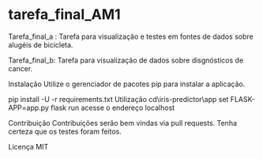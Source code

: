 # tarefa_final_AM1

Tarefa_final_a :
Tarefa para visualização e testes em fontes de dados sobre alugéis de bicicleta.

Tarefa_final_b:
Tarefa para visualização de dados sobre disgnósticos de cancer.

Instalação
Utilize o gerenciador de pacotes pip para instalar a aplicação.

pip install -U -r requirements.txt
Utilização
cd\iris-predictor\app
set FLASK-APP=app.py
flask run
acesse o endereço localhost

Contribuição
Contribuições serão bem vindas via pull requests. Tenha certeza que os testes foram feitos.

Licença
MIT
